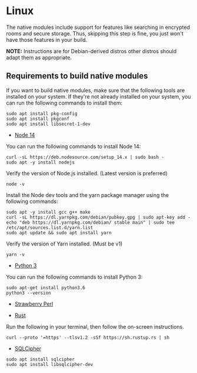 # Linux

The native modules include support for features like searching in encrypted rooms and secure storage.
Thus, skipping this step is fine, you just won't have those features in your build.

**NOTE:** Instructions are for Debian-derived distros other distros should adapt them as appropriate.
## Requirements to build native modules

If you want to build native modules, make sure that the following tools are installed on your system.
If they're not already installed on your system, you can run the following commands to install them:
```
sudo apt install pkg-config 
sudo apt install pkgconf 
sudo apt install libsecret-1-dev 
```

- [Node 14](https://nodejs.org)

You can run the following commands to install Node 14:
```
curl -sL https://deb.nodesource.com/setup_14.x | sudo bash -
sudo apt -y install nodejs
```

Verify the version of Node.js installed. (Latest version is preferred)
```
node -v
```

Install the Node dev tools and the yarn package manager using the following commands:
```
sudo apt -y install gcc g++ make
curl -sL https://dl.yarnpkg.com/debian/pubkey.gpg | sudo apt-key add -
echo "deb https://dl.yarnpkg.com/debian/ stable main" | sudo tee /etc/apt/sources.list.d/yarn.list
sudo apt update && sudo apt install yarn
```

Verify the version of Yarn installed. (Must be v1)
```
yarn -v
```

- [Python 3](https://www.python.org/downloads/)

You can run the following commands to install Python 3:
```
sudo apt-get install python3.6
python3 --version
```

- [Strawberry Perl](https://strawberryperl.com/)

- [Rust](https://rustup.rs/)

Run the following in your terminal, then follow the on-screen instructions.
```
curl --proto '=https' --tlsv1.2 -sSf https://sh.rustup.rs | sh
```

- [SQLCipher](https://www.zetetic.net/sqlcipher/)
```
sudo apt install sqlcipher
sudo apt install libsqlcipher-dev
```

